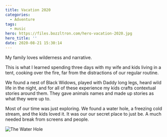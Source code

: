 ```yaml
---
title: Vacation 2020
categories:
  - Adventure
tags:
  - music
hero: https://files.bozzltron.com/hero-vacation-2020.jpg
hero_title: ''
date: 2020-08-21 15:30:14
---
```


My family loves wilderness and narrative.

<!-- more -->

This is what I learned spending three days with my wife and kids living in a tent, cooking over the fire, far from the distractions of our regular routine.  

We found a nest of Black Widows, played with Daddy long legs, heard wild life in the night, and for all of these experience my kids crafts contextual stories around them.  They gave animals names and made up stories as what they were up to.

Most of our time was just exploring.  We found a water hole, a freezing cold stream, and the kids loved it.  It was our our secret place to just be.  A much needed break from screens and people.

![The Water Hole](https://files.bozzltron.com/water-hole.jpg)
